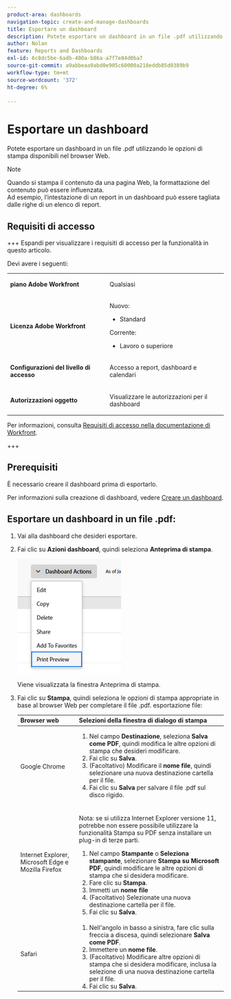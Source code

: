 ```yaml
---
product-area: dashboards
navigation-topic: create-and-manage-dashboards
title: Esportare un dashboard
description: Potete esportare un dashboard in un file .pdf utilizzando le opzioni di stampa disponibili nel browser Web.
author: Nolan
feature: Reports and Dashboards
exl-id: 6c8dc5be-6adb-400a-b86a-a7f7e84d0ba7
source-git-commit: a9abbeaa9abd0e905c60000a218eddb85d0389b9
workflow-type: tm+mt
source-wordcount: '372'
ht-degree: 6%

---
```


# Esportare un dashboard

<!-- Audited: 1/2025 -->

Potete esportare un dashboard in un file .pdf utilizzando le opzioni di stampa disponibili nel browser Web.

>[!NOTE]
>
>Quando si stampa il contenuto da una pagina Web, la formattazione del contenuto può essere influenzata.\
>Ad esempio, l’intestazione di un report in un dashboard può essere tagliata dalle righe di un elenco di report.

## Requisiti di accesso

+++ Espandi per visualizzare i requisiti di accesso per la funzionalità in questo articolo.

Devi avere i seguenti:

<table style="table-layout:auto"> 
 <col> 
 <col> 
 <tbody> 
  <tr> 
   <td role="rowheader"><strong>piano Adobe Workfront</strong></td> 
   <td> <p>Qualsiasi</p> </td> 
  </tr> 
  <tr> 
   <td role="rowheader"><strong>Licenza Adobe Workfront</strong></td> 
    <td> 
      <p>Nuovo:</p>
         <ul>
         <li><p>Standard</p></li>
         </ul>
      <p>Corrente:</p>
         <ul>
         <li><p>Lavoro o superiore</p></li>
         </ul>
   </td>
  </tr> 
  <tr> 
   <td role="rowheader"><strong>Configurazioni del livello di accesso</strong></td> 
   <td> <p>Accesso a report, dashboard e calendari</p> </td> 
  </tr> 
  <tr> 
   <td role="rowheader"><strong>Autorizzazioni oggetto</strong></td> 
   <td> <p>Visualizzare le autorizzazioni per il dashboard</p> </td> 
  </tr> 
 </tbody> 
</table>

Per informazioni, consulta [Requisiti di accesso nella documentazione di Workfront](/help/quicksilver/administration-and-setup/add-users/access-levels-and-object-permissions/access-level-requirements-in-documentation.md).

+++

## Prerequisiti

È necessario creare il dashboard prima di esportarlo.

Per informazioni sulla creazione di dashboard, vedere [Creare un dashboard](../../../reports-and-dashboards/dashboards/creating-and-managing-dashboards/create-dashboard.md).

## Esportare un dashboard in un file .pdf:

1. Vai alla dashboard che desideri esportare.
1. Fai clic su **Azioni dashboard**, quindi seleziona **Anteprima di stampa**.

   ![](assets/dashboard-actions-print-350x254.png)

   Viene visualizzata la finestra Anteprima di stampa.

1. Fai clic su **Stampa**, quindi seleziona le opzioni di stampa appropriate in base al browser Web per completare il file .pdf. esportazione file:

   <table style="table-layout:auto"> 
    <col> 
    <col> 
    <thead> 
     <tr> 
      <th>Browser web</th> 
      <th>Selezioni della finestra di dialogo di stampa</th> 
     </tr> 
    </thead> 
    <tbody> 
     <tr> 
      <td>Google Chrome</td> 
      <td> 
       <ol> 
        <li value="1">Nel campo <strong>Destinazione</strong>, seleziona <strong>Salva come PDF</strong>, quindi modifica le altre opzioni di stampa che desideri modificare.</li> 
        <li value="2">Fai clic su <strong>Salva</strong>.</li> 
        <li value="3">(Facoltativo) Modificare il <strong>nome file</strong>, quindi selezionare una nuova destinazione cartella per il file.</li> 
        <li value="4">Fai clic su <strong>Salva</strong> per salvare il file .pdf sul disco rigido.<br><br></li> 
       </ol> </td> 
     </tr> 
     <tr> 
      <td>Internet Explorer, Microsoft Edge e Mozilla Firefox</td> 
      <td> <p>Nota: se si utilizza Internet Explorer versione 11, potrebbe non essere possibile utilizzare la funzionalità Stampa su PDF senza installare un plug-in di terze parti.</p> 
       <ol> 
        <li value="1">Nel campo <strong>Stampante</strong> o <strong>Seleziona stampante</strong>, selezionare <strong>Stampa su Microsoft PDF</strong>, quindi modificare le altre opzioni di stampa che si desidera modificare.</li> 
        <li value="2">Fare clic su <strong>Stampa</strong>.</li> 
        <li value="3">Immetti un <strong>nome file</strong></li> 
        <li value="4">(Facoltativo) Selezionate una nuova destinazione cartella per il file.</li> 
        <li value="5">Fai clic su <strong>Salva</strong>.</li> 
       </ol> </td> 
     </tr> 
     <tr> 
      <td>Safari</td> 
      <td> 
       <ol> 
        <li value="1">Nell'angolo in basso a sinistra, fare clic sulla freccia a discesa, quindi selezionare <strong>Salva come PDF</strong>.</li> 
        <li value="2">Immettere un <strong>nome file</strong>.</li> 
        <li value="3">(Facoltativo) Modificare altre opzioni di stampa che si desidera modificare, inclusa la selezione di una nuova destinazione cartella per il file.</li> 
        <li value="4">Fai clic su <strong>Salva</strong>.</li> 
       </ol> </td> 
     </tr> 
    </tbody> 
   </table>
